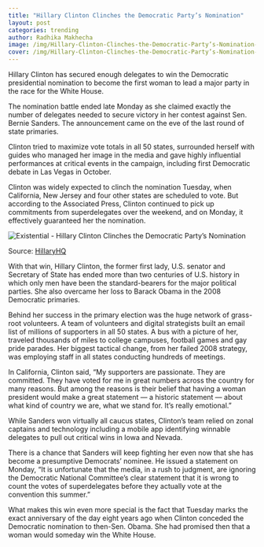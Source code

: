 ```yaml
---
title: "Hillary Clinton Clinches the Democratic Party’s Nomination"
layout: post
categories: trending 
author: Radhika Makhecha
image: /img/Hillary-Clinton-Clinches-the-Democratic-Party’s-Nomination-2.jpg
cover: /img/Hillary-Clinton-Clinches-the-Democratic-Party’s-Nomination-3.jpg
---
```


Hillary Clinton has secured enough delegates to win the Democratic presidential nomination to become the first woman to lead a major party in the race for the White House.

The nomination battle ended late Monday as she claimed exactly the number of delegates needed to secure victory in her contest against Sen. Bernie Sanders. The announcement came on the eve of the last round of state primaries.

Clinton tried to maximize vote totals in all 50 states, surrounded herself with guides who managed her image in the media and gave highly influential performances at critical events in the campaign, including first Democratic debate in Las Vegas in October.

Clinton was widely expected to clinch the nomination Tuesday, when California, New Jersey and four other states are scheduled to vote. But according to the Associated Press, Clinton continued to pick up commitments from superdelegates over the weekend, and on Monday, it effectively guaranteed her the nomination.

![Existential - Hillary Clinton Clinches the Democratic Party’s Nomination](/img/Hillary-Clinton-Clinches-the-Democratic-Party’s-Nomination.jpg)

Source: [HillaryHQ](http://www.hillaryhq.com/)

With that win, Hillary Clinton, the former first lady, U.S. senator and Secretary of State has ended more than two centuries of U.S. history in which only men have been the standard-bearers for the major political parties. She also overcame her loss to Barack Obama in the 2008 Democratic primaries.

Behind her success in the primary election was the huge network of grass-root volunteers. A team of volunteers and digital strategists built an email list of millions of supporters in all 50 states. A bus with a picture of her, traveled thousands of miles to college campuses, football games and gay pride parades. Her biggest tactical change, from her failed 2008 strategy, was employing staff in all states conducting hundreds of meetings.

In California, Clinton said, “My supporters are passionate. They are committed. They have voted for me in great numbers across the country for many reasons. But among the reasons is their belief that having a woman president would make a great statement — a historic statement — about what kind of country we are, what we stand for. It’s really emotional.”

While Sanders won virtually all caucus states, Clinton’s team relied on zonal captains and technology including a mobile app identifying winnable delegates to pull out critical wins in Iowa and Nevada.

There is a chance that Sanders will keep fighting her even now that she has become a presumptive Democrats’ nominee. He issued a statement on Monday, “It is unfortunate that the media, in a rush to judgment, are ignoring the Democratic National Committee’s clear statement that it is wrong to count the votes of superdelegates before they actually vote at the convention this summer.”

What makes this win even more special is the fact that Tuesday marks the exact anniversary of the day eight years ago when Clinton conceded the Democratic nomination to then-Sen. Obama. She had promised then that a woman would someday win the White House. 